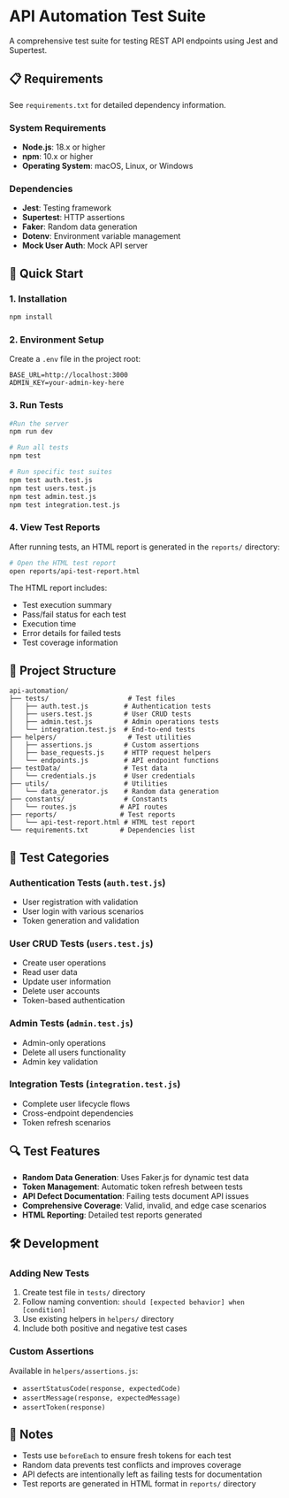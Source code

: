 # API Automation Test Suite

A comprehensive test suite for testing REST API endpoints using Jest and Supertest.

## 📋 Requirements

See `requirements.txt` for detailed dependency information.

### System Requirements
- **Node.js**: 18.x or higher
- **npm**: 10.x or higher
- **Operating System**: macOS, Linux, or Windows

### Dependencies
- **Jest**: Testing framework
- **Supertest**: HTTP assertions
- **Faker**: Random data generation
- **Dotenv**: Environment variable management
- **Mock User Auth**: Mock API server

## 🚀 Quick Start

### 1. Installation
```bash
npm install
```

### 2. Environment Setup
Create a `.env` file in the project root:
```env
BASE_URL=http://localhost:3000
ADMIN_KEY=your-admin-key-here
```

### 3. Run Tests
```bash
#Run the server
npm run dev

# Run all tests
npm test

# Run specific test suites
npm test auth.test.js
npm test users.test.js
npm test admin.test.js
npm test integration.test.js
```

### 4. View Test Reports
After running tests, an HTML report is generated in the `reports/` directory:

```bash
# Open the HTML test report
open reports/api-test-report.html
```

The HTML report includes:
- Test execution summary
- Pass/fail status for each test
- Execution time
- Error details for failed tests
- Test coverage information

## 📁 Project Structure

```
api-automation/
├── tests/                    # Test files
│   ├── auth.test.js         # Authentication tests
│   ├── users.test.js        # User CRUD tests
│   ├── admin.test.js        # Admin operations tests
│   └── integration.test.js  # End-to-end tests
├── helpers/                  # Test utilities
│   ├── assertions.js        # Custom assertions
│   ├── base_requests.js     # HTTP request helpers
│   └── endpoints.js         # API endpoint functions
├── testData/                # Test data
│   └── credentials.js       # User credentials
├── utils/                   # Utilities
│   └── data_generator.js    # Random data generation
├── constants/               # Constants
│   └── routes.js           # API routes
├── reports/                # Test reports
│   └── api-test-report.html # HTML test report
└── requirements.txt        # Dependencies list
```

## 🧪 Test Categories

### Authentication Tests (`auth.test.js`)
- User registration with validation
- User login with various scenarios
- Token generation and validation

### User CRUD Tests (`users.test.js`)
- Create user operations
- Read user data
- Update user information
- Delete user accounts
- Token-based authentication

### Admin Tests (`admin.test.js`)
- Admin-only operations
- Delete all users functionality
- Admin key validation

### Integration Tests (`integration.test.js`)
- Complete user lifecycle flows
- Cross-endpoint dependencies
- Token refresh scenarios

## 🔍 Test Features

- **Random Data Generation**: Uses Faker.js for dynamic test data
- **Token Management**: Automatic token refresh between tests
- **API Defect Documentation**: Failing tests document API issues
- **Comprehensive Coverage**: Valid, invalid, and edge case scenarios
- **HTML Reporting**: Detailed test reports generated

## 🛠️ Development

### Adding New Tests
1. Create test file in `tests/` directory
2. Follow naming convention: `should [expected behavior] when [condition]`
3. Use existing helpers in `helpers/` directory
4. Include both positive and negative test cases

### Custom Assertions
Available in `helpers/assertions.js`:
- `assertStatusCode(response, expectedCode)`
- `assertMessage(response, expectedMessage)`
- `assertToken(response)`

## 📝 Notes

- Tests use `beforeEach` to ensure fresh tokens for each test
- Random data prevents test conflicts and improves coverage
- API defects are intentionally left as failing tests for documentation
- Test reports are generated in HTML format in `reports/` directory

